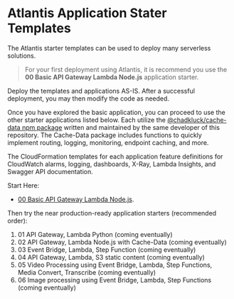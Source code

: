 # Atlantis Application Stater Templates

The Atlantis starter templates can be used to deploy many serverless solutions.

> For your first deployment using Atlantis, it is recommend you use the **00 Basic API Gateway Lambda Node.js** application starter.

Deploy the templates and applications AS-IS. After a successful deployment, you may then modify the code as needed.

Once you have explored the basic application, you can proceed to use the other starter applications listed below. Each utilize the [@chadkluck/cache-data npm package](https://www.npmjs.com/package/@chadkluck/cache-data) written and maintained by the same developer of this repository. The Cache-Data package includes functions to quickly implement routing, logging, monitoring, endpoint caching, and more.

The CloudFormation templates for each application feature definitions for CloudWatch alarms, logging, dashboards, X-Ray, Lambda Insights, and Swagger API documentation.

Start Here: 

- [00 Basic API Gateway Lambda Node.js](https://github.com/63klabs/atlantis-app-starter-00-basic-apigw-lambda-nodejs/).

Then try the near production-ready application starters (recommended order):

1. 01 API Gateway, Lambda Python (coming eventually)
2. 02 API Gateway, Lambda Node.js with Cache-Data (coming eventually)
3. 03 Event Bridge, Lambda, Step Function (coming eventually)
4. 04 API Gateway, Lambda, S3 static content (coming eventually)
5. 05 Video Processing using Event Bridge, Lambda, Step Functions, Media Convert, Transcribe (coming eventually)
6. 06 Image processing using Event Bridge, Lambda, Step Functions (coming eventually)
